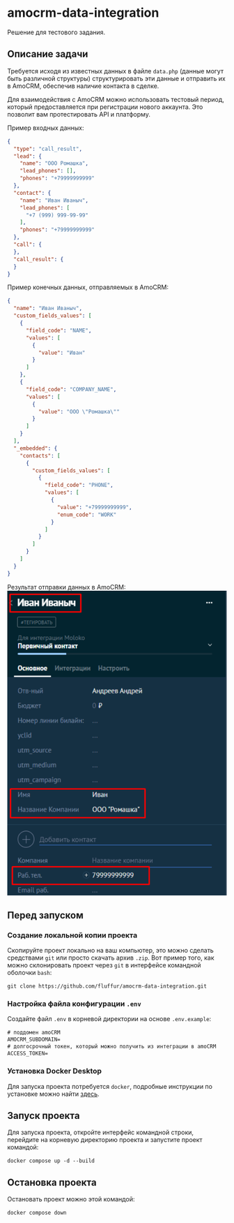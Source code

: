 # amocrm-data-integration

Решение для тестового задания.

## Описание задачи

Требуется исходя из известных данных в файле `data.php` (данные могут быть различной структуры) структурировать эти данные и отправить их в AmoCRM, обеспечив наличие контакта в сделке.

Для взаимодействия с AmoCRM можно использовать тестовый период, который предоставляется при регистрации нового аккаунта. Это позволит вам протестировать API и платформу.

Пример входных данных:
```json
{
  "type": "call_result",
  "lead": {
    "name": "ООО Ромашка",
    "lead_phones": [],
    "phones": "+79999999999"
  },
  "contact": {
    "name": "Иван Иваныч",
    "lead_phones": [
      "+7 (999) 999-99-99"
    ],
    "phones": "+79999999999"
  },
  "call": {
  },
  "call_result": {
  }
}
```

Пример конечных данных, отправляемых в AmoCRM:

```json
{
  "name": "Иван Иваныч",
  "custom_fields_values": [
    {
      "field_code": "NAME",
      "values": [
        {
          "value": "Иван"
        }
      ]
    },
    {
      "field_code": "COMPANY_NAME",
      "values": [
        {
          "value": "ООО \"Ромашка\""
        }
      ]
    }
  ],
  "_embedded": {
    "contacts": [
      {
        "custom_fields_values": [
          {
            "field_code": "PHONE",
            "values": [
              {
                "value": "+79999999999",
                "enum_code": "WORK"
              }
            ]
          }
        ]
      }
    ]
  }
}
```

Результат отправки данных в AmoCRM:
![Скриншот созданной сделки](example-result.png)

## Перед запуском

### Создание локальной копии проекта
Скопируйте проект локально на ваш компьютер, это можно сделать средствами `git` или просто скачать архив `.zip`.
Вот пример того, как можно склонировать проект через `git` в интерфейсе командной оболочки `bash`:
```shell
git clone https://github.com/fluffur/amocrm-data-integration.git
```

### Настройка файла конфигурации `.env`
Создайте файл `.env` в корневой директории на основе `.env.example`:

```dotenv
# поддомен amoCRM
AMOCRM_SUBDOMAIN=
# долгосрочный токен, который можно получить из интеграции в amoCRM
ACCESS_TOKEN=
```


### Установка Docker Desktop
Для запуска проекта потребуется `docker`, подробные инструкции по установке можно найти [здесь](https://docs.docker.com/desktop/install/mac-install/).

## Запуск проекта

Для запуска проекта, откройте интерфейс командной строки, перейдите на корневую директорию проекта и запустите проект командой:
```shell
docker compose up -d --build
```

## Остановка проекта
Остановать проект можно этой командой:
```shell
docker compose down
```